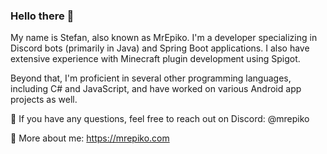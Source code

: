 ### Hello there 👀

My name is Stefan, also known as MrEpiko.
I'm a developer specializing in Discord bots (primarily in Java) and Spring Boot applications. I also have extensive experience with Minecraft plugin development using Spigot.

Beyond that, I'm proficient in several other programming languages, including C# and JavaScript, and have worked on various Android app projects as well.

🌟 If you have any questions, feel free to reach out on Discord: @mrepiko 

🔗 More about me: https://mrepiko.com

